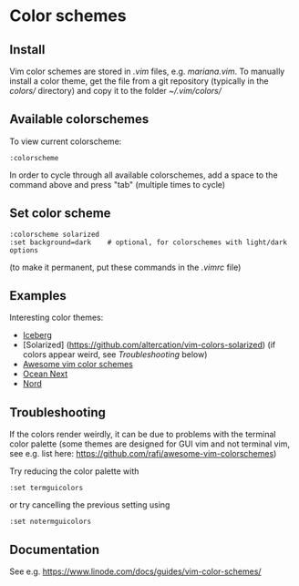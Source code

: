 # Color schemes


## Install

Vim color schemes are stored in *.vim* files, e.g. *mariana.vim*.
To manually install a color theme, get the file from a git repository 
(typically in the *colors/* directory) 
and copy it to the folder *~/.vim/colors/*


## Available colorschemes

To view current colorscheme:
```vim
:colorscheme
```

In order to cycle through all available colorschemes,
add a space to the command above and press "tab"
(multiple times to cycle)

## Set color scheme

```vim
:colorscheme solarized
:set background=dark    # optional, for colorschemes with light/dark options
```
(to make it permanent, put these commands in the *.vimrc* file)

## Examples

Interesting color themes:
- [Iceberg](https://github.com/cocopon/iceberg.vim) 
- [Solarized] (https://github.com/altercation/vim-colors-solarized)
    (if colors appear weird, see *Troubleshooting* below)
- [Awesome vim color schemes](https://github.com/rafi/awesome-vim-colorschemes)
- [Ocean Next](https://github.com/mhartington/oceanic-next)
- [Nord](https://github.com/nordtheme/vim)

## Troubleshooting

If the colors render weirdly, it can be due to problems with the terminal color palette
(some themes are designed for GUI vim and not terminal vim, see e.g. list here:
https://github.com/rafi/awesome-vim-colorschemes)

Try reducing the color palette with
```vim
:set termguicolors
```
or try cancelling the previous setting using
```vim
:set notermguicolors
```


## Documentation

See e.g.
https://www.linode.com/docs/guides/vim-color-schemes/
